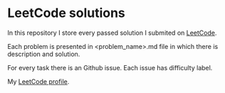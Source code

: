 # LeetCode solutions
In this repository I store every passed solution I submited on [LeetCode](www.leetcode.com).

Each problem is presented in <problem_name>.md file in which there is description and solution.

For every task there is an Github issue. Each issue has difficulty label.

My [LeetCode profile](https://leetcode.com/szaek/).
